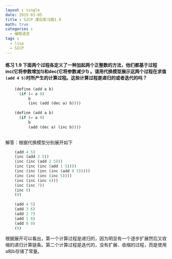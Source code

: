```yaml
---
layout : single
date: 2015-01-05
title : SICP 课后练习题1.9
math: true
categories : 
  - 编程语言
tags : 
  - lisp
  - SICP
---
```


#### 练习 1.9  下面两个过程各定义了一种加起两个正整数的方法，他们都基于过程inc(它将参数增加1)和dec(它将参数减少1) 。请用代换模型展示这两个过程在求值`(add 4 5)`时所产生的计算过程。这些计算过程是递归的或者迭代的吗？


```scheme
    (define (add a b)
      (if (= a 0)
          b
          (inc (add (dec a) b))))
          
    (define (add a b)
      (if (= a 0)
          b
          (add (dec a) (inc b))))
          
```

解答：根据代换模型分别展开如下
   
```scheme
    (add 4 5)
    (inc (add 3 5))
    (inc (inc (add 2 5)))
    (inc (inc (inc (add 1 5))))
    (inc (inc (inc (inc (add 0 5)))))
    (inc (inc (inc (inc 5))))
    (inc (inc (inc 6)))
    (inc (inc 7))
    (inc 8)
    (9)
    
    (add 4 5)
    (add 3 6)
    (add 2 7)
    (add 1 8)
    (add 0 9)
    (9)
```
根据展开可以看出，第一个计算过程是递归的，因为明显有一个逐步扩展然后又收缩的递归计算链条。第二个计算过程是迭代的，没有扩展、收缩的过程，而是使用a和b存储了常量。
